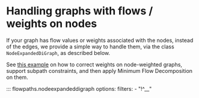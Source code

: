 # Handling graphs with flows / weights on nodes

If your graph has flow values or weights associated with the nodes, instead of the edges, we provide a simple way to handle them, via the class `NodeExpandedDiGraph`, as described below. 

See [this example](https://github.com/algbio/flowpaths/blob/main/examples/node_weights_flow_correction.py) on how to correct weights on node-weighted graphs, support subpath constraints, and then apply Minimum Flow Decomposition on them.

::: flowpaths.nodeexpandeddigraph
    options:
      filters: 
        - "!^__"